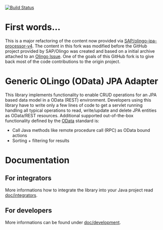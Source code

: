 [![Build Status](https://travis-ci.org/exxcellent/olingo-jpa-processor-v4.svg?branch=eXXcellent_adaptions)](https://travis-ci.org/exxcellent/olingo-jpa-processor-v4)

# First words...
This is a major refactoring of the content now provided via [SAP/olingo-jpa-processor-v4](https://github.com/SAP/olingo-jpa-processor-v4). The content in this fork was modified before the GitHub project provided by SAP/Olingo was created and based on a initial archive attached to an [Olingo Issue](https://issues.apache.org/jira/browse/OLINGO-1010). One of the goals of this GitHub fork is to give back most of the code contributions to the origin project.

# Generic OLingo (OData) JPA Adapter
This library implements functionality to enable CRUD operations for an JPA based data model in a OData (REST) environment.
Developers using this library have to write only a few lines of code to get a servlet running handling all typical operations to read, write/update and delete JPA entities as OData/REST resources. Additional supported out-of-the-box functionality defined by the [OData](http://www.odata.org/) standard is:
* Call Java methods like remote procedure call (RPC) as OData bound actions
* Sorting + filtering for results

# Documentation
## For integrators
More informations how to integrate the library into your Java project read [doc/integrators](doc/integrators/Intro.md).

## For developers
More informations can be found under [doc/development](doc/development/Project-Structure.md).
